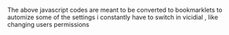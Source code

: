 The above javascript codes are meant to be converted to bookmarklets to automize some of the settings i constantly have to switch in vicidial , like changing users permissions
